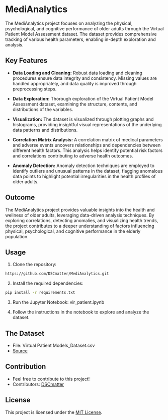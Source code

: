 # MediAnalytics
The MediAnalytics project focuses on analyzing the physical, psychological, and cognitive performance of older adults through the Virtual Patient Model Assessment dataset. The dataset provides comprehensive tracking of various health parameters, enabling in-depth exploration and analysis.

## Key Features

- **Data Loading and Cleaning:** Robust data loading and cleaning procedures ensure data integrity and consistency. Missing values are handled appropriately, and data quality is improved through preprocessing steps.
  
- **Data Exploration:** Thorough exploration of the Virtual Patient Model Assessment dataset, examining the structure, contents, and distributions of the variables.

- **Visualization:** The dataset is visualized through plotting graphs and histograms, providing insightful visual representations of the underlying data patterns and distributions.

- **Correlation Matrix Analysis:** A correlation matrix of medical parameters and adverse events uncovers relationships and dependencies between different health factors. This analysis helps identify potential risk factors and correlations contributing to adverse health outcomes.

- **Anomaly Detection:** Anomaly detection techniques are employed to identify outliers and unusual patterns in the dataset, flagging anomalous data points to highlight potential irregularities in the health profiles of older adults.

## Outcome

The MediAnalytics project provides valuable insights into the health and wellness of older adults, leveraging data-driven analysis techniques. By exploring correlations, detecting anomalies, and visualizing health trends, the project contributes to a deeper understanding of factors influencing physical, psychological, and cognitive performance in the elderly population.

## Usage
1. Clone the repository:
```bash
https://github.com/DSCmatter/MediAnalytics.git
```
2. Install the required dependencies:
``` bash
pip install -r requirements.txt
```
3. Run the Jupyter Notebook: vir_patient.ipynb
   
4. Follow the instructions in the notebook to explore and analyze the dataset.

## The Dataset

- File: Virtual Patient Models_Dataset.csv
- [Source](https://www.kaggle.com/datasets/thedevastator/virtual-patient-model-assessment)

## Contribution

- Feel free to contribute to this project!
- Contributors: [DSCmatter](https://github.com/DSCmatter)

## License

This project is licensed under the [MIT License](LICENSE).
